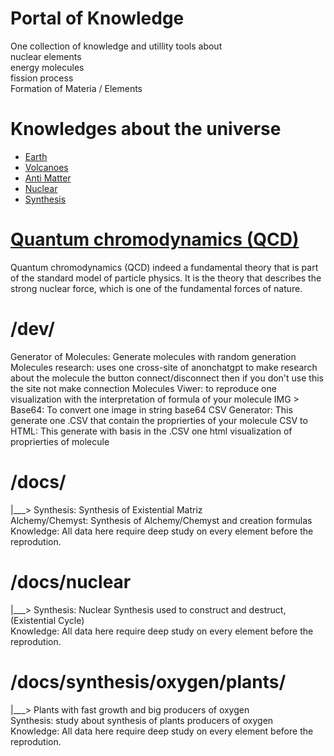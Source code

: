 # Portal of Knowledge  
One collection of knowledge and utillity tools about  
                  nuclear elements  
                  energy molecules  
                  fission process  
                  Formation of Materia / Elements  
         
# Knowledges about the universe  
  - [Earth](/assets/docs/earth/readme.md)  
  - [Volcanoes](/assets/docs/earth/earth/volcanoes/readme.md)  
  - [Anti Matter](/assets/docs/antimatter/readme.md)  
  - [Nuclear](/assets/docs/nuclear/readme.md)  
  - [Synthesis](/assets/docs/synthesis/readme.md)  
  

    
# [Quantum chromodynamics (QCD)](/assets/addons/python/QCD)  
  Quantum chromodynamics (QCD)
  indeed a fundamental theory that is part of the standard model of 
  particle physics. It is the theory that describes the strong nuclear 
  force, which is one of the fundamental forces of nature.

# /dev/
Generator of Molecules: Generate molecules with random generation
  Molecules research: uses one cross-site of anonchatgpt to make research about the molecule  the button connect/disconnect 
        then if you don't use this the site not make connection
         Molecules Viwer: to reproduce one visualization with the interpretation of formula of your molecule
          IMG > Base64: To convert one image in string base64
          CSV Generator: This generate one .CSV that contain the proprierties of your molecule
          CSV to HTML: This generate with basis in the .CSV one html visualization of proprierties of molecule
          
# /docs/
  |___>  Synthesis: Synthesis of Existential Matriz  
         Alchemy/Chemyst: Synthesis of Alchemy/Chemyst and creation formulas    
         Knowledge: All data here require deep study on every element before the reprodution.  
  
# /docs/nuclear  
  |___>  Synthesis: Nuclear Synthesis used to construct and destruct, (Existential Cycle)  
         Knowledge: All data here require deep study on every element before the reprodution.  
  
# /docs/synthesis/oxygen/plants/  
  |___>  Plants with fast growth and big producers of oxygen  
         Synthesis: study about synthesis of plants producers of oxygen  
         Knowledge: All data here require deep study on every element before the reprodution.  
